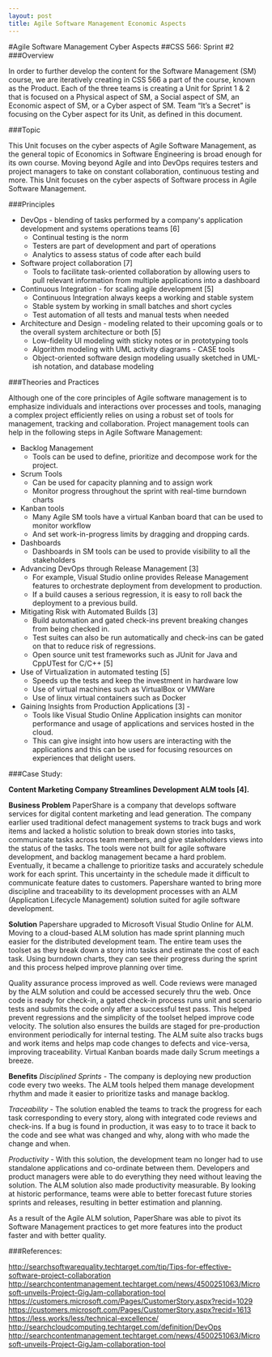 ```yaml
---
layout: post
title: Agile Software Management Economic Aspects
---
```



#Agile Software Management Cyber Aspects
##CSS 566: Sprint #2
###Overview

In order to further develop the content for the Software Management (SM) course, we are iteratively creating in CSS 566 a part of the course, known as the Product. Each of the three teams is creating a Unit for Sprint 1 & 2 that is focused on a Physical aspect of SM, a Social aspect of SM, an Economic aspect of SM, or a Cyber aspect of SM. Team “It’s a Secret” is focusing on the Cyber aspect for its Unit, as defined in this document. 

###Topic

This Unit focuses on the cyber aspects of Agile Software Management, as the general topic of Economics in Software Engineering is broad enough for its own course. Moving beyond Agile and into DevOps requires testers and project managers to take on constant collaboration, continuous testing and more. This Unit focuses on the cyber aspects of Software process in Agile Software Management. 

###Principles

 - DevOps - blending of tasks performed by a company's application development and systems operations teams [6]
	 - Continual testing is the norm
	 - Testers are part of development and part of operations
	 - Analytics to assess status of code after each build
 - Software project collaboration [7]
	 - Tools to facilitate task-oriented collaboration by allowing users to pull relevant information from multiple applications into a dashboard
 - Continuous Integration - for scaling agile development [5]
	 - Continuous Integration always keeps a working and stable system
	 - Stable system by working in small batches and short cycles
	 - Test automation of all tests and manual tests when needed
 - Architecture and Design - modeling related to their upcoming goals or to the overall system architecture or both [5]
	 - Low-fidelity UI modeling with sticky notes or in prototyping tools
	 - Algorithm modeling with UML activity diagrams - CASE tools
	 - Object-oriented software design modeling usually sketched in UML-ish notation, and database modeling 


###Theories and Practices

Although one of the core principles of Agile software management is to emphasize individuals and interactions over processes and tools,  managing a complex project efficiently relies on using a robust set of tools for management, tracking and collaboration.
Project management tools can help in the following steps in Agile Software Management:

 - Backlog Management  
	 - Tools can be used to define, prioritize and decompose work for the project.
 - Scrum Tools  
	 - Can be used for capacity planning and to assign work 
	 - Monitor progress throughout the sprint with real-time burndown charts
 - Kanban tools 
	 - Many Agile SM tools have a virtual Kanban board that can be used to monitor workflow 
	 - And set work-in-progress limits by dragging and dropping cards.
 - Dashboards 
	 - Dashboards in SM tools can be used to provide visibility to all the stakeholders
 - Advancing DevOps through Release Management [3]  
	 - For example, Visual Studio online provides Release Management features to orchestrate deployment from development to production. 
	 - If a build causes a serious regression, it is easy to roll back the deployment to a previous build.
 - Mitigating Risk with Automated Builds [3]  
	 - Build automation and gated check-ins prevent breaking changes from being checked in. 
	 - Test suites can also be run automatically and check-ins can be gated on that to reduce risk of regressions.
	 - Open source unit test frameworks such as JUnit for Java and CppUTest for C/C++ [5]
 - Use of Virtualization in automated testing [5]
	 - Speeds up the tests and keep the investment in hardware low
	 - Use of virtual machines such as VirtualBox or VMWare
	 - Use of linux virtual containers such as Docker
 - Gaining Insights from Production Applications [3] - 
	 - Tools like Visual Studio Online Application insights can monitor performance and usage of applications and services hosted in the cloud. 
	 - This can give insight into how users are interacting with the applications and this can be used for focusing resources on experiences that delight users.


###Case Study:

**Content Marketing Company Streamlines Development ALM tools [4].**

**Business Problem** 
PaperShare is a company that develops software services for digital content marketing and lead generation. The company earlier used traditional defect management systems to track bugs and work items and lacked a holistic solution to break down stories into tasks, communicate tasks across team members, and give stakeholders views into the status of the tasks. The tools were not built for agile software development, and backlog management became a hard problem. Eventually, it became a challenge to prioritize tasks and accurately schedule work for each sprint. This uncertainty in the schedule made it difficult to communicate feature dates to customers. Papershare wanted to bring more discipline and traceability to its development processes with an ALM (Application Lifecycle Management) solution suited for agile software development.

**Solution**
Papershare upgraded to Microsoft Visual Studio Online for ALM. Moving to a cloud-based ALM solution has made sprint planning much easier for the distributed development team. The entire team uses the toolset as they break down a story into tasks and estimate the cost of each task. Using burndown charts, they can see their progress during the sprint and this process helped improve planning over time.

Quality assurance process improved as well. Code reviews were managed by the ALM solution and could be accessed securely thru the web. Once code is ready for check-in, a gated check-in process runs unit and scenario tests and submits the code only after a successful test pass. This helped prevent regressions and the simplicity of the toolset helped improve code velocity. The solution also ensures the builds are staged for pre-production environment periodically for internal testing. The ALM suite also tracks bugs and work items and helps map code changes to defects and vice-versa, improving traceability. Virtual Kanban boards made daily Scrum meetings a breeze.

**Benefits**
*Disciplined Sprints* - The company is deploying new production code every two weeks. The ALM tools helped them manage development rhythm and made it easier to prioritize tasks and manage backlog.

*Traceability* - The solution enabled the teams to track the progress for each task corresponding to every story, along with integrated code reviews and check-ins. If a bug is found in production, it was easy to to trace it back to the code and see what was changed and why, along with who made the change and when.

*Productivity* - With this solution, the development team no longer had to use standalone applications and co-ordinate between them. Developers and product managers were able to do everything they need without leaving the solution. The ALM solution also made productivity measurable. By looking at historic performance,  teams were able to better forecast future stories sprints and releases, resulting in better estimation and planning.

As a result of the Agile ALM solution, PaperShare was able to pivot its Software Management practices to get more features into the product faster and with better quality.

###References:

http://searchsoftwarequality.techtarget.com/tip/Tips-for-effective-software-project-collaboration
http://searchcontentmanagement.techtarget.com/news/4500251063/Microsoft-unveils-Project-GigJam-collaboration-tool
https://customers.microsoft.com/Pages/CustomerStory.aspx?recid=1029
https://customers.microsoft.com/Pages/CustomerStory.aspx?recid=1613
https://less.works/less/technical-excellence/
http://searchcloudcomputing.techtarget.com/definition/DevOps
http://searchcontentmanagement.techtarget.com/news/4500251063/Microsoft-unveils-Project-GigJam-collaboration-tool

